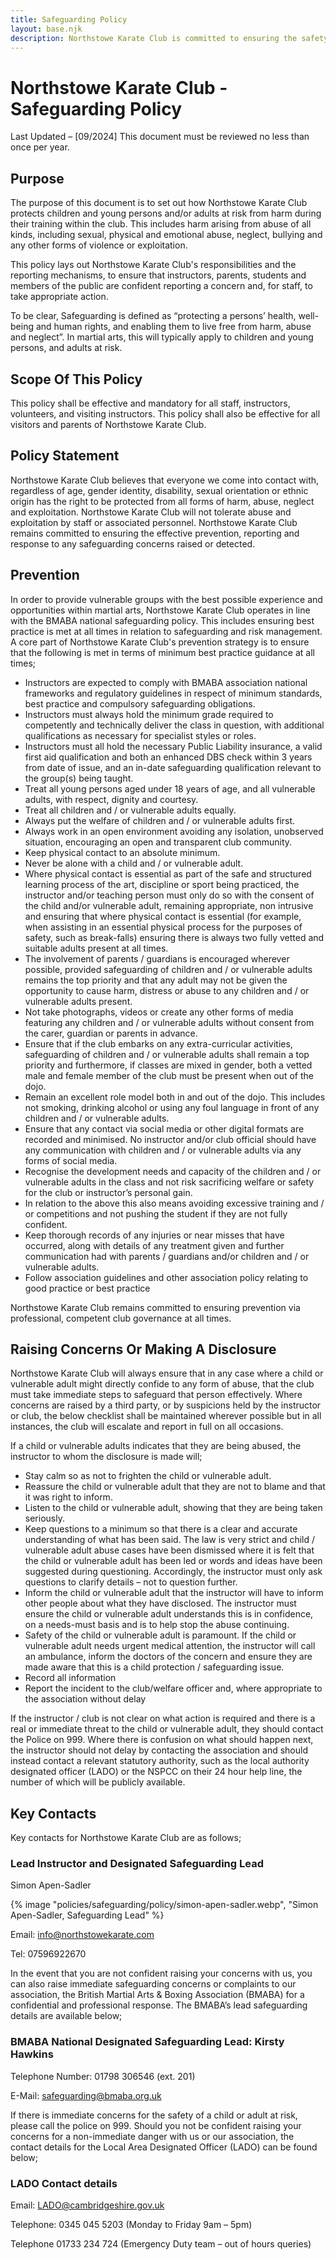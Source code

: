 ```yaml
---
title: Safeguarding Policy
layout: base.njk
description: Northstowe Karate Club is committed to ensuring the safety of all of its students.
---
```


# Northstowe Karate Club - Safeguarding Policy

Last Updated – [09/2024]
This document must be reviewed no less than once per year.

## Purpose

The purpose of this document is to set out how Northstowe Karate Club protects children and young persons and/or adults at risk from harm during their training within the club. This includes harm arising from abuse of all kinds, including sexual, physical and emotional abuse, neglect, bullying and any other forms of violence or exploitation.

This policy lays out Northstowe Karate Club's responsibilities and the reporting mechanisms, to ensure that instructors, parents, students and members of the public are confident reporting a concern and, for staff, to take appropriate action.

To be clear, Safeguarding is defined as “protecting a persons’ health, well-being and human rights, and enabling them to live free from harm, abuse and neglect”. In martial arts, this will typically apply to children and young persons, and adults at risk.

## Scope Of This Policy

This policy shall be effective and mandatory for all staff, instructors, volunteers, and visiting instructors. This policy shall also be effective for all visitors and parents of Northstowe Karate Club.

## Policy Statement

Northstowe Karate Club believes that everyone we come into contact with, regardless of age, gender identity, disability, sexual orientation or ethnic origin has the right to be protected from all forms of harm, abuse, neglect and exploitation. Northstowe Karate Club will not tolerate abuse and exploitation by staff or associated personnel. Northstowe Karate Club remains committed to ensuring the effective prevention, reporting and response to any safeguarding concerns raised or detected.

## Prevention

In order to provide vulnerable groups with the best possible experience and opportunities within martial arts, Northstowe Karate Club operates in line with the BMABA national safeguarding policy. This includes ensuring best practice is met at all times in relation to safeguarding and risk management. A core part of Northstowe Karate Club's prevention strategy is to ensure that the following is met in terms of minimum best practice guidance at all times;

* Instructors are expected to comply with BMABA association national frameworks and regulatory guidelines in respect of minimum standards, best practice and compulsory safeguarding obligations.
* Instructors must always hold the minimum grade required to competently and technically deliver the class in question, with additional qualifications as necessary for specialist styles or roles.
* Instructors must all hold the necessary Public Liability insurance, a valid first aid qualification and both an enhanced DBS check within 3 years from date of issue, and an in-date safeguarding qualification relevant to the group(s) being taught.
* Treat all young persons aged under 18 years of age, and all vulnerable adults, with respect, dignity and courtesy.
* Treat all children and / or vulnerable adults equally.
* Always put the welfare of children and / or vulnerable adults first.
* Always work in an open environment avoiding any isolation, unobserved situation, encouraging an open and transparent club community.
* Keep physical contact to an absolute minimum.
* Never be alone with a child and / or vulnerable adult.
* Where physical contact is essential as part of the safe and structured learning process of the art, discipline or sport being practiced, the instructor and/or teaching person must only do so with the consent of the child and/or vulnerable adult, remaining appropriate, non intrusive and ensuring that where physical contact is essential (for example, when assisting in an essential physical process for the purposes of safety, such as break-falls) ensuring there is always two fully vetted and suitable adults present at all times.
* The involvement of parents / guardians is encouraged wherever possible, provided safeguarding of children and / or vulnerable adults remains the top priority and that any adult may not be given the opportunity to cause harm, distress or abuse to any children and / or vulnerable adults present.
* Not take photographs, videos or create any other forms of media featuring any children and / or vulnerable adults without consent from the carer, guardian or parents in advance.
* Ensure that if the club embarks on any extra-curricular activities, safeguarding of children and / or vulnerable adults shall remain a top priority and furthermore, if classes are mixed in gender, both a vetted male and female member of the club must be present when out of the dojo.
* Remain an excellent role model both in and out of the dojo. This includes not smoking, drinking alcohol or using any foul language in front of any children and / or vulnerable adults.
* Ensure that any contact via social media or other digital formats are recorded and minimised. No instructor and/or club official should have any communication with children and / or vulnerable adults via any forms of social media.
* Recognise the development needs and capacity of the children and / or vulnerable adults in the class and not risk sacrificing welfare or safety for the club or instructor’s personal gain.
* In relation to the above this also means avoiding excessive training and / or competitions and not pushing the student if they are not fully confident.
* Keep thorough records of any injuries or near misses that have occurred, along with details of any treatment given and further communication had with parents / guardians and/or children and / or vulnerable adults.
* Follow association guidelines and other association policy relating to good practice or best practice

Northstowe Karate Club remains committed to ensuring prevention via professional, competent club governance at all times.


## Raising Concerns Or Making A Disclosure

Northstowe Karate Club will always ensure that in any case where a child or vulnerable adult might directly confide to any form of abuse, that the club must take immediate steps to safeguard that person effectively.   Where concerns are raised by a third party, or by suspicions held by the instructor or club, the below checklist shall be maintained wherever possible but in all instances, the club will escalate and report in full on all occasions.

If a child or vulnerable adults indicates that they are being abused, the instructor to whom the disclosure is made will;

* Stay calm so as not to frighten the child or vulnerable adult.
* Reassure the child or vulnerable adult that they are not to blame and that it was right to inform.
* Listen to the child or vulnerable adult, showing that they are being taken seriously.
* Keep questions to a minimum so that there is a clear and accurate understanding of what has been said.  The law is very strict and child / vulnerable adult abuse cases have been dismissed where it is felt that the child or vulnerable adult has been led or words and ideas have been suggested during questioning. Accordingly, the instructor must only ask questions to clarify details – not to question further.
* Inform the child or vulnerable adult that the instructor will have to inform other people about what they have disclosed.  The instructor must ensure the child or vulnerable adult understands this is in confidence, on a needs-must basis and is to help stop the abuse continuing.
* Safety of the child or vulnerable adult is paramount.  If the child or vulnerable adult needs urgent medical attention, the instructor will call an ambulance, inform the doctors of the concern and ensure they are made aware that this is a child protection / safeguarding issue.
* Record all information
* Report the incident to the club/welfare officer and, where appropriate to the association without delay


If the instructor / club is not clear on what action is required and there is a real or immediate threat to the child or vulnerable adult, they should contact the Police on 999. Where there is confusion on what should happen next, the instructor should not delay by contacting the association and should instead contact a relevant statutory authority, such as the local authority designated officer (LADO) or the NSPCC on their 24 hour help line, the number of which will be publicly available.






## Key Contacts

Key contacts for Northstowe Karate Club are as follows;

### Lead Instructor and Designated Safeguarding Lead

Simon Apen-Sadler

{% image "policies/safeguarding/policy/simon-apen-sadler.webp", "Simon Apen-Sadler, Safeguarding Lead" %}

Email: info@northstowekarate.com

Tel: 07596922670

In the event that you are not confident raising your concerns with us, you can also raise immediate safeguarding concerns or complaints to our association, the British Martial Arts & Boxing Association (BMABA) for a confidential and professional response. The BMABA’s lead safeguarding details are available below;

### BMABA National Designated Safeguarding Lead: Kirsty Hawkins

Telephone Number: 01798 306546 (ext. 201)

E-Mail: safeguarding@bmaba.org.uk

If there is immediate concerns for the safety of a child or adult at risk, please call the police on 999. Should you not be confident raising your concerns for a non-immediate danger with us or our association, the contact details for the Local Area Designated Officer (LADO) can be found below;

### LADO Contact details

Email: LADO@cambridgeshire.gov.uk

Telephone: 0345 045 5203 (Monday to Friday 9am – 5pm)

Telephone 01733 234 724 (Emergency Duty team – out of hours queries)
